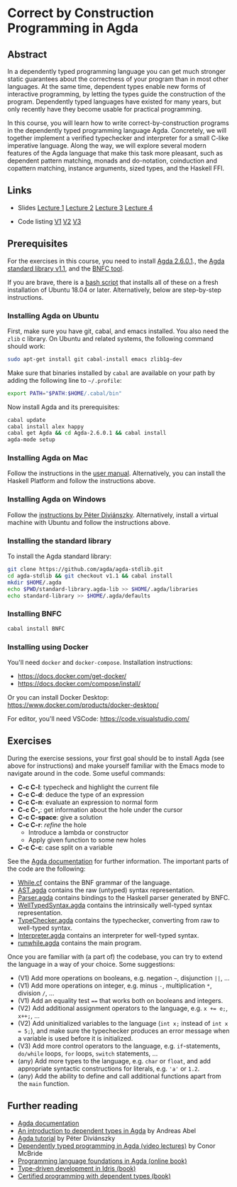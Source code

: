 Correct by Construction Programming in Agda
===========================================

Abstract
--------

In a dependently typed programming language you can get much stronger
static guarantees about the correctness of your program than in most
other languages. At the same time, dependent types enable new forms of
interactive programming, by letting the types guide the construction
of the program. Dependently typed languages have existed for many
years, but only recently have they become usable for practical
programming.

In this course, you will learn how to write correct-by-construction
programs in the dependently typed programming language
Agda. Concretely, we will together implement a verified typechecker
and interpreter for a small C-like imperative language. Along the way,
we will explore several modern features of the Agda language that make
this task more pleasant, such as dependent pattern matching, monads
and do-notation, coinduction and copattern matching, instance
arguments, sized types, and the Haskell FFI.

Links
-----

* Slides [Lecture 1](slides/slides1.html) [Lecture
  2](slides/slides2.html) [Lecture 3](slides/slides3.html) [Lecture
  4](slides/slides4.html)

* Code listing [V1](src/V1/html/V1.runwhile.html)
  [V2](src/V2/html/V2.runwhile.html)
  [V3](src/V3/html/V3.runwhile.html)

<!--
* This README as a Webpage on
  [github.io](https://jespercockx.github.io/ohrid19-agda/)
-->



Prerequisites
-------------

For the exercises in this course, you need to install [Agda
2.6.0.1](https://agda.readthedocs.io/en/v2.6.0.1/getting-started/installation.html).,
the [Agda standard library
v1.1](https://github.com/agda/agda-stdlib/blob/master/notes/installation-guide.md),
and the [BNFC tool](https://github.com/BNFC/bnfc).

If you are brave, there is a [bash
script](https://github.com/jespercockx/ohrid19-agda/blob/master/setup.sh)
that installs all of these on a fresh installation of Ubuntu 18.04 or
later. Alternatively, below are step-by-step instructions.

### Installing Agda on Ubuntu

First, make sure you have git, cabal, and emacs installed. You also
need the `zlib` c library. On Ubuntu and related systems, the
following command should work:

```bash
sudo apt-get install git cabal-install emacs zlib1g-dev
```

Make sure that binaries installed by `cabal` are available on your
path by adding the following line to `~/.profile`:

```bash
export PATH="$PATH:$HOME/.cabal/bin"
```

Now install Agda and its prerequisites:

```bash
cabal update
cabal install alex happy
cabal get Agda && cd Agda-2.6.0.1 && cabal install
agda-mode setup
```

### Installing Agda on Mac

Follow the instructions in the [user
manual](https://agda.readthedocs.io/en/v2.6.0.1/getting-started/installation.html#os-x). Alternatively,
you can install the Haskell Platform and follow the instructions
above.

### Installing Agda on Windows

Follow the [instructions by Péter
Diviánszky](https://people.inf.elte.hu/divip/AgdaTutorial/Installation.html). Alternatively,
install a virtual machine with Ubuntu and follow the instructions
above.

### Installing the standard library

To install the Agda standard library:

```bash
git clone https://github.com/agda/agda-stdlib.git
cd agda-stdlib && git checkout v1.1 && cabal install
mkdir $HOME/.agda
echo $PWD/standard-library.agda-lib >> $HOME/.agda/libraries
echo standard-library >> $HOME/.agda/defaults
```

### Installing BNFC

```bash
cabal install BNFC
```


### Installing using Docker

You'll need `docker` and `docker-compose`. Installation instructions:

* https://docs.docker.com/get-docker/
* https://docs.docker.com/compose/install/

Or you can install Docker Desktop: https://www.docker.com/products/docker-desktop/

For editor, you'll need VSCode: https://code.visualstudio.com/

Exercises
---------

During the exercise sessions, your first goal should be to install
Agda (see above for instructions) and make yourself familiar with the
Emacs mode to navigate around in the code. Some useful commands:


- **C-c C-l**: typecheck and highlight the current file
- **C-c C-d**: deduce the type of an expression
- **C-c C-n**: evaluate an expression to normal form
- **C-c C-,**: get information about the hole under the cursor
- **C-c C-space**: give a solution
- **C-c C-r**: *refine* the hole
  * Introduce a lambda or constructor
  * Apply given function to some new holes
- **C-c C-c**: case split on a variable

See the [Agda documentation](https://agda.readthedocs.io/en/v2.6.0.1/)
for further information. The important parts of the code are the following:

- [While.cf](src/V1/While.cf) contains the BNF grammar of the language.
- [AST.agda](src/V1/html/V1.AST.html) contains the raw (untyped)
  syntax representation.
- [Parser.agda](src/V1/html/V1.Parser.html) contains bindings to the
  Haskell parser generated by BNFC.
- [WellTypedSyntax.agda](src/V1/html/V1.WellTypedSyntax.html) contains
  the intrinsically well-typed syntax representation.
- [TypeChecker.agda](src/V1/html/V1.TypeChecker.html) contains the
  typechecker, converting from raw to well-typed syntax.
- [Interpreter.agda](src/V1/html/V1.Interpreter.html) contains an
  interpreter for well-typed syntax.
- [runwhile.agda](src/V1/html/V1.runwhile.html) contains the main
  program.

Once you are familiar with (a part of) the codebase, you can try to
extend the language in a way of your choice. Some suggestions:

- (V1) Add more operations on booleans, e.g. negation `~`, disjunction
  `||`, ...
- (V1) Add more operations on integer, e.g. minus `-`, multiplication `*`,
  division `/`, ...
- (V1) Add an equality test `==` that works both on booleans and
  integers.
- (V2) Add additional assignment operators to the language, e.g. `x += e;`,
  `x++;`, ...
- (V2) Add uninitialized variables to the language (`int x;` instead of
  `int x = 5;`), and make sure the typechecker produces an error
  message when a variable is used before it is initialized.
- (V3) Add more control operators to the language, e.g. `if`-statements,
  `do/while` loops, `for` loops, `switch` statements, ...
- (any) Add more types to the language, e.g. `char` or `float`, and
  add appropriate syntactic constructions for literals, e.g. `'a'` or
  `1.2`.
- (any) Add the ability to define and call additional functions apart from
  the `main` function.

Further reading
---------------

- [Agda documentation](https://agda.readthedocs.io/en/v2.6.0.1/)
- [An introduction to dependent types in Agda](http://www2.tcs.ifi.lmu.de/~abel/DepTypes.pdf) by Andreas Abel
- [Agda tutorial](https://people.inf.elte.hu/divip/AgdaTutorial/Index.html) by Péter Diviánszky
- [Dependently typed programming in Agda (video lectures)](https://www.youtube.com/playlist?list=PL44F162A8B8CB7C87) by Conor McBride
- [Programming language foundations in Agda (online book)](https://plfa.github.io/)
- [Type-driven development in Idris (book)](https://www.manning.com/books/type-driven-development-with-idris)
- [Certified programming with dependent types (book)](http://adam.chlipala.net/cpdt/)
